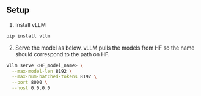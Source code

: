 ## Setup
<!-- 
1. Install Ollama from https://ollama.com/download and run it

2. Go to the Terminal and pull the model:
```bash
ollama pull <model_name>
```

3. Run the model
```bash
ollama run <model_name>
``` -->


1. Install vLLM
```bash
pip install vllm
```

2. Serve the model as below. vLLM pulls the models from HF so the name should correspond to the path on HF.
```bash
vllm serve <HF_model_name> \
  --max-model-len 8192 \
  --max-num-batched-tokens 8192 \
  --port 8000 \
  --host 0.0.0.0
```